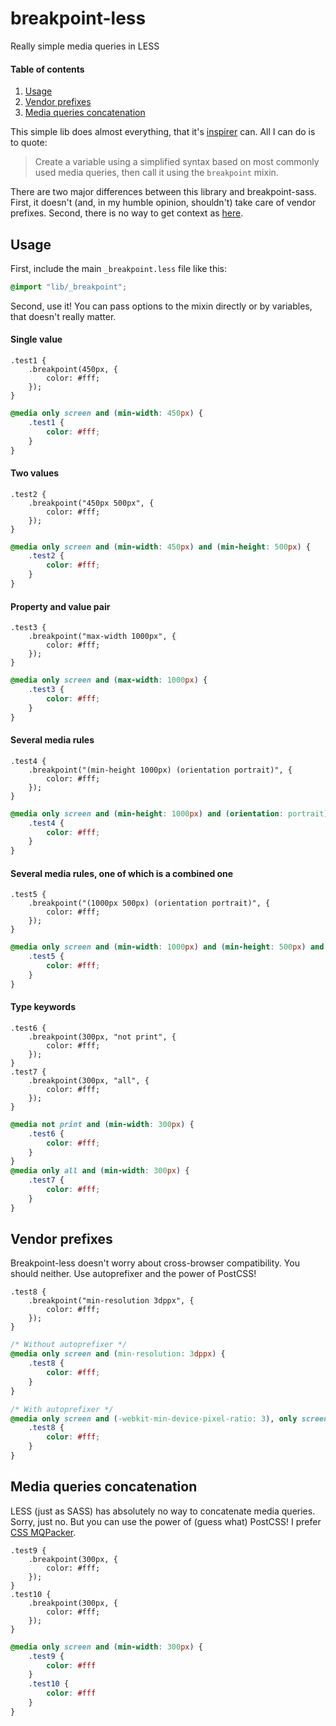 # breakpoint-less
Really simple media queries in LESS

#### Table of contents
1. [Usage](#usage)
1. [Vendor prefixes](#vendor-prefixes)
1. [Media queries concatenation](#media-queries-concatenation)

This simple lib does almost everything, that it's [inspirer](https://github.com/at-import/breakpoint) can. All I can do is to quote:
> Create a variable using a simplified syntax based on most commonly used media queries, then call it using the `breakpoint` mixin.

There are two major differences between this library and breakpoint-sass. First, it doesn't (and, in my humble opinion, shouldn't) take care of vendor prefixes. Second, there is no way to get context as [here](https://github.com/at-import/breakpoint/wiki/Breakpoint-Context).

## Usage
First, include the main `_breakpoint.less` file like this:
```css
@import "lib/_breakpoint";
```
Second, use it! You can pass options to the mixin directly or by variables, that doesn't really matter.

#### Single value
```less
.test1 {
    .breakpoint(450px, {
        color: #fff;
    });
}
```
```css
@media only screen and (min-width: 450px) {
    .test1 {
        color: #fff;
    }
}
```

#### Two values
```less
.test2 {
    .breakpoint("450px 500px", {
        color: #fff;
    });
}
```
```css
@media only screen and (min-width: 450px) and (min-height: 500px) {
    .test2 {
        color: #fff;
    }
}
```

#### Property and value pair
```less
.test3 {
    .breakpoint("max-width 1000px", {
        color: #fff;
    });
}
```
```css
@media only screen and (max-width: 1000px) {
    .test3 {
        color: #fff;
    }
}
```

#### Several media rules
```less
.test4 {
    .breakpoint("(min-height 1000px) (orientation portrait)", {
        color: #fff;
    });
}
```
```css
@media only screen and (min-height: 1000px) and (orientation: portrait) {
    .test4 {
        color: #fff;
    }
}
```

#### Several media rules, one of which is a combined one
```less
.test5 {
    .breakpoint("(1000px 500px) (orientation portrait)", {
        color: #fff;
    });
}
```
```css
@media only screen and (min-width: 1000px) and (min-height: 500px) and (orientation: portrait) {
    .test5 {
        color: #fff;
    }
}
```
#### Type keywords
```less
.test6 {
    .breakpoint(300px, "not print", {
        color: #fff;
    });
}
.test7 {
    .breakpoint(300px, "all", {
        color: #fff;
    });
}
```
```css
@media not print and (min-width: 300px) {
    .test6 {
        color: #fff;
    }
}
@media only all and (min-width: 300px) {
    .test7 {
        color: #fff;
    }
}
```

## Vendor prefixes
Breakpoint-less doesn't worry about cross-browser compatibility. You should neither. Use autoprefixer and the power of PostCSS!
```less
.test8 {
    .breakpoint("min-resolution 3dppx", {
        color: #fff;
    });
}
```
```css
/* Without autoprefixer */
@media only screen and (min-resolution: 3dppx) {
    .test8 {
        color: #fff;
    }
}

/* With autoprefixer */
@media only screen and (-webkit-min-device-pixel-ratio: 3), only screen and (min-resolution: 3dppx) {
    .test8 {
        color: #fff;
    }
}
```

## Media queries concatenation
LESS (just as SASS) has absolutely no way to concatenate media queries. Sorry, just no. But you can use the power of (guess what) PostCSS! I prefer [CSS MQPacker](https://github.com/hail2u/node-css-mqpacker).
```less
.test9 {
    .breakpoint(300px, {
        color: #fff;
    });
}
.test10 {
    .breakpoint(300px, {
        color: #fff;
    });
}
```
```css
@media only screen and (min-width: 300px) {
    .test9 {
        color: #fff
    }
    .test10 {
        color: #fff
    }
}
```
